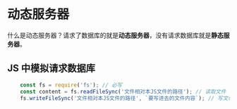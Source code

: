 # 动态服务器
什么是动态服务器？请求了数据库的就是<strong>动态服务器</strong>，没有请求数据库就是<strong>静态服务器</strong>。

## JS 中模拟请求数据库
``` js
    const fs = require('fs'); // 必写
    const content = fs.readFileSync('文件相对本JS文件的路径'); // 读取文件
    fs.writeFileSync('文件相对本JS文件的路径', `要写进去的文件内容`); // 写文件
```